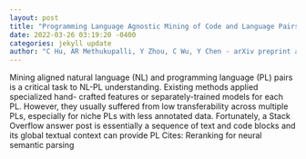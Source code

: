 ```yaml
--- 
layout: post 
title: "Programming Language Agnostic Mining of Code and Language Pairs with Sequence Labeling Based Question Answering" 
date: 2022-03-26 03:19:20 -0400 
categories: jekyll update 
author: "C Hu, AR Methukupalli, Y Zhou, C Wu, Y Chen - arXiv preprint arXiv:2203.10744, 2022" 
--- 
```

Mining aligned natural language (NL) and programming language (PL) pairs is a critical task to NL-PL understanding. Existing methods applied specialized hand- crafted features or separately-trained models for each PL. However, they usually suffered from low transferability across multiple PLs, especially for niche PLs with less annotated data. Fortunately, a Stack Overflow answer post is essentially a sequence of text and code blocks and its global textual context can provide PL Cites: Reranking for neural semantic parsing